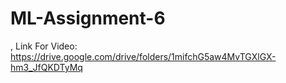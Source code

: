 # ML-Assignment-6
, Link For Video: https://drive.google.com/drive/folders/1mifchG5aw4MvTGXlGX-hm3_JfQKDTyMq
